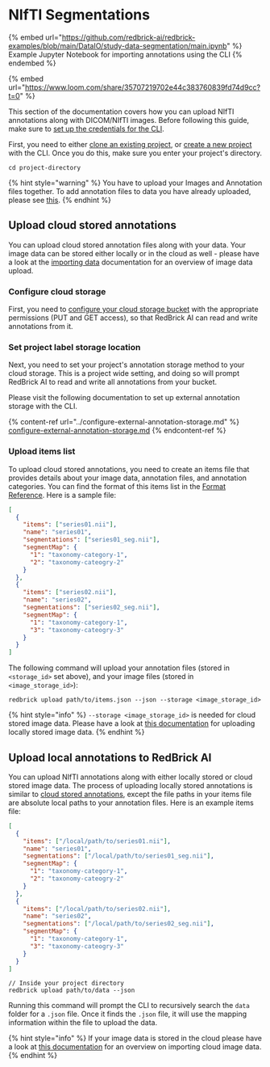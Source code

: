 # NIfTI Segmentations

{% embed url="https://github.com/redbrick-ai/redbrick-examples/blob/main/DataIO/study-data-segmentation/main.ipynb" %}
Example Jupyter Notebook for importing annotations using the CLI
{% endembed %}

{% embed url="https://www.loom.com/share/35707219702e44c383760839fd74d9cc?t=0" %}

This section of the documentation covers how you can upload NIfTI annotations along with DICOM/NIfTI images. Before following this guide, make sure to [set up the credentials for the CLI](../#create-a-credentials-config).

First, you need to either [clone an existing project](../#clone-an-existing-project), or [create a new project](../#create-a-project) with the CLI. Once you do this, make sure you enter your project's directory.

```
cd project-directory
```

{% hint style="warning" %}
You have to upload your Images and Annotation files together. To add annotation files to data you have already uploaded, please see [this](../../sdk-overview/label-and-review.md#programmatically-label).
{% endhint %}

## Upload cloud stored annotations

You can upload cloud stored annotation files along with your data. Your image data can be stored either locally or in the cloud as well - please have a look at the [importing data](../importing-data/) documentation for an overview of image data upload.&#x20;

### Configure cloud storage

First, you need to [configure your cloud storage bucket](../../../importing-data/configuring-external-storage/) with the appropriate permissions (PUT and GET access), so that RedBrick AI can read and write annotations from it.

### Set project label storage location

Next, you need to set your project's annotation storage method to your cloud storage. This is a project wide setting, and doing so will prompt RedBrick AI to read and write all annotations from your bucket.&#x20;

Please visit the following documentation to set up external annotation storage with the CLI.

{% content-ref url="../configure-external-annotation-storage.md" %}
[configure-external-annotation-storage.md](../configure-external-annotation-storage.md)
{% endcontent-ref %}

### Upload items list

To upload cloud stored annotations, you need to create an items file that provides details about your image data, annotation files, and annotation categories. You can find the format of this items list in the [Format Reference](../../reference/annotation-format-nifti.md#items-json). Here is a sample file:

```json
[
  {
    "items": ["series01.nii"],
    "name": "series01",
    "segmentations": ["series01_seg.nii"],
    "segmentMap": {
      "1": "taxonomy-category-1",
      "2": "taxonomy-cateogry-2"
    }
  },
  {
    "items": ["series02.nii"],
    "name": "series02",
    "segmentations": ["series02_seg.nii"],
    "segmentMap": {
      "1": "taxonomy-category-1",
      "3": "taxonomy-cateogry-3"
    }
  }
]
```

The following command will upload your annotation files (stored in `<storage_id>` set above), and your image files (stored in `<image_storage_id>`):

```
redbrick upload path/to/items.json --json --storage <image_storage_id>
```

{% hint style="info" %}
`--storage <image_storage_id>` is needed for cloud stored image data. Please have a look at [this documentation](../importing-data/direct-upload-to-redbrick.md) for uploading locally stored image data.
{% endhint %}

## Upload local annotations to RedBrick AI

You can upload NIfTI annotations along with either locally stored or cloud stored image data. The process of uploading locally stored annotations is similar to [cloud stored annotations](nifti-segmentations.md#configure-cloud-storage), except the file paths in your items file are absolute local paths to your annotation files. Here is an example items file:&#x20;

```json
[
  {
    "items": ["/local/path/to/series01.nii"],
    "name": "series01",
    "segmentations": ["/local/path/to/series01_seg.nii"],
    "segmentMap": {
      "1": "taxonomy-category-1",
      "2": "taxonomy-cateogry-2"
    }
  },
  {
    "items": ["/local/path/to/series02.nii"],
    "name": "series02",
    "segmentations": ["/local/path/to/series02_seg.nii"],
    "segmentMap": {
      "1": "taxonomy-category-1",
      "3": "taxonomy-cateogry-3"
    }
  }
]
```

```
// Inside your project directory
redbrick upload path/to/data --json
```

Running this command will prompt the CLI to recursively search the `data` folder for a `.json` file. Once it finds the `.json` file, it will use the mapping information within the file to upload the data.

{% hint style="info" %}
If your image data is stored in the cloud please have a look at [this documentation](../importing-data/items-list-for-cloud-data.md) for an overview on importing cloud image data.
{% endhint %}

